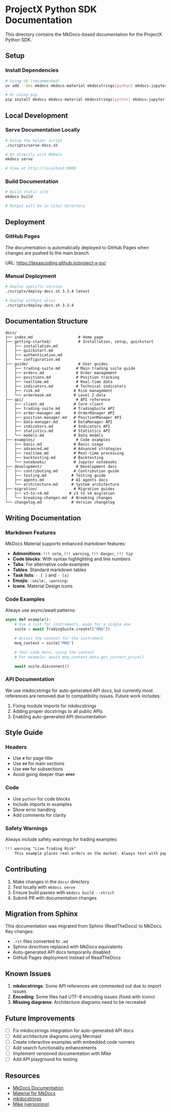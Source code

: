 # ProjectX Python SDK Documentation

This directory contains the MkDocs-based documentation for the ProjectX Python SDK.

## Setup

### Install Dependencies

```bash
# Using UV (recommended)
uv add --dev mkdocs mkdocs-material mkdocstrings[python] mkdocs-jupyter pymdown-extensions

# Or using pip
pip install mkdocs mkdocs-material mkdocstrings[python] mkdocs-jupyter pymdown-extensions
```

## Local Development

### Serve Documentation Locally

```bash
# Using the helper script
./scripts/serve-docs.sh

# Or directly with MkDocs
mkdocs serve

# View at http://localhost:8000
```

### Build Documentation

```bash
# Build static site
mkdocs build

# Output will be in site/ directory
```

## Deployment

### GitHub Pages

The documentation is automatically deployed to GitHub Pages when changes are pushed to the main branch.

URL: https://texascoding.github.io/project-x-py/

### Manual Deployment

```bash
# Deploy specific version
./scripts/deploy-docs.sh 3.3.4 latest

# Deploy without alias
./scripts/deploy-docs.sh 3.3.4
```

## Documentation Structure

```
docs/
├── index.md                    # Home page
├── getting-started/            # Installation, setup, quickstart
│   ├── installation.md
│   ├── quickstart.md
│   ├── authentication.md
│   └── configuration.md
├── guide/                      # User guides
│   ├── trading-suite.md       # Main trading suite guide
│   ├── orders.md              # Order management
│   ├── positions.md           # Position tracking
│   ├── realtime.md            # Real-time data
│   ├── indicators.md          # Technical indicators
│   ├── risk.md               # Risk management
│   └── orderbook.md          # Level 2 data
├── api/                       # API reference
│   ├── client.md             # Core client
│   ├── trading-suite.md      # TradingSuite API
│   ├── order-manager.md      # OrderManager API
│   ├── position-manager.md   # PositionManager API
│   ├── data-manager.md       # DataManager API
│   ├── indicators.md         # Indicators API
│   ├── statistics.md         # Statistics API
│   └── models.md             # Data models
├── examples/                  # Code examples
│   ├── basic.md              # Basic usage
│   ├── advanced.md           # Advanced strategies
│   ├── realtime.md           # Real-time processing
│   ├── backtesting.md        # Backtesting
│   └── notebooks/            # Jupyter notebooks
├── development/               # Development docs
│   ├── contributing.md       # Contribution guide
│   ├── testing.md           # Testing guide
│   ├── agents.md            # AI agents docs
│   └── architecture.md      # System architecture
├── migration/                # Migration guides
│   ├── v3-to-v4.md         # v3 to v4 migration
│   └── breaking-changes.md  # Breaking changes
└── changelog.md             # Version changelog
```

## Writing Documentation

### Markdown Features

MkDocs Material supports enhanced markdown features:

- **Admonitions**: `!!! note`, `!!! warning`, `!!! danger`, `!!! tip`
- **Code blocks**: With syntax highlighting and line numbers
- **Tabs**: For alternative code examples
- **Tables**: Standard markdown tables
- **Task lists**: `- [ ]` and `- [x]`
- **Emojis**: `:smile:`, `:warning:`
- **Icons**: Material Design icons

### Code Examples

Always use async/await patterns:

```python
async def example():
    # Use a list for instruments, even for a single one
    suite = await TradingSuite.create(["MNQ"])

    # Access the context for the instrument
    mnq_context = suite["MNQ"]

    # Your code here, using the context
    # For example: await mnq_context.data.get_current_price()

    await suite.disconnect()
```

### API Documentation

We use mkdocstrings for auto-generated API docs, but currently most references are removed due to compatibility issues. Future work includes:

1. Fixing module imports for mkdocstrings
2. Adding proper docstrings to all public APIs
3. Enabling auto-generated API documentation

## Style Guide

### Headers

- Use `#` for page title
- Use `##` for main sections
- Use `###` for subsections
- Avoid going deeper than `####`

### Code

- Use `python` for code blocks
- Include imports in examples
- Show error handling
- Add comments for clarity

### Safety Warnings

Always include safety warnings for trading examples:

```markdown
!!! warning "Live Trading Risk"
    This example places real orders on the market. Always test with paper trading first.
```

## Contributing

1. Make changes in the `docs/` directory
2. Test locally with `mkdocs serve`
3. Ensure build passes with `mkdocs build --strict`
4. Submit PR with documentation changes

## Migration from Sphinx

This documentation was migrated from Sphinx (ReadTheDocs) to MkDocs. Key changes:

- `.rst` files converted to `.md`
- Sphinx directives replaced with MkDocs equivalents
- Auto-generated API docs temporarily disabled
- GitHub Pages deployment instead of ReadTheDocs

## Known Issues

1. **mkdocstrings**: Some API references are commented out due to import issues
2. **Encoding**: Some files had UTF-8 encoding issues (fixed with iconv)
3. **Missing diagrams**: Architecture diagrams need to be recreated

## Future Improvements

- [ ] Fix mkdocstrings integration for auto-generated API docs
- [ ] Add architecture diagrams using Mermaid
- [ ] Create interactive examples with embedded code runners
- [ ] Add search functionality enhancements
- [ ] Implement versioned documentation with Mike
- [ ] Add API playground for testing

## Resources

- [MkDocs Documentation](https://www.mkdocs.org/)
- [Material for MkDocs](https://squidfunk.github.io/mkdocs-material/)
- [mkdocstrings](https://mkdocstrings.github.io/)
- [Mike (versioning)](https://github.com/jimporter/mike)

